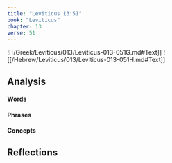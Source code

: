 ```yaml
---
title: "Leviticus 13:51"
book: "Leviticus"
chapter: 13
verse: 51
---
```

![[/Greek/Leviticus/013/Leviticus-013-051G.md#Text]]
![[/Hebrew/Leviticus/013/Leviticus-013-051H.md#Text]]

## Analysis

#### Words

#### Phrases

#### Concepts

## Reflections
